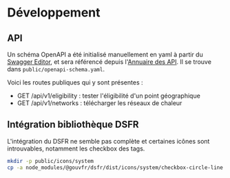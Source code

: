 # Développement

## API

Un schéma OpenAPI a été initialisé manuellement en yaml à partir du [Swagger Editor](https://editor-next.swagger.io/), et sera référencé depuis l'[Annuaire des API](https://api.gouv.fr/).
Il se trouve dans `public/openapi-schema.yaml`.

Voici les routes publiques qui y sont présentes :
- GET /api/v1/eligibility : tester l'éligibilité d'un point géographique
- GET /api/v1/networks : télécharger les réseaux de chaleur


## Intégration bibliothèque DSFR

L'intégration du DSFR ne semble pas complète et certaines icônes sont introuvables, notamment les checkbox des tags.

```sh
mkdir -p public/icons/system
cp -a node_modules/@gouvfr/dsfr/dist/icons/system/checkbox-circle-line.svg public/icons/system/checkbox-circle-line.svg
```
